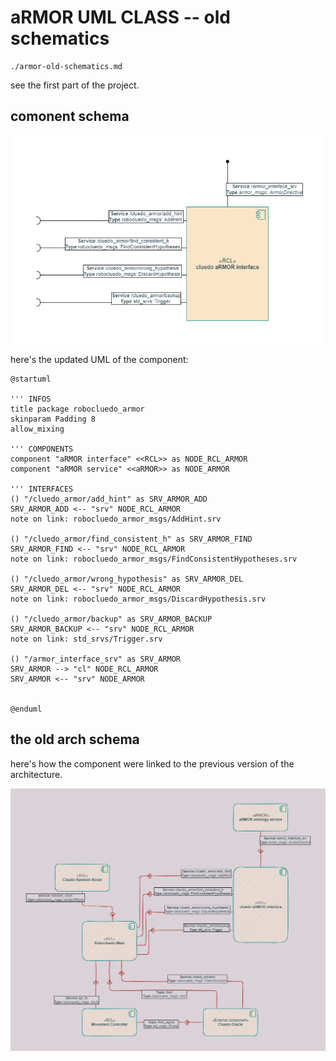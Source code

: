 
# aRMOR UML CLASS -- old schematics

```{toctree}
./armor-old-schematics.md
```

see the first part of the project.

## comonent schema

![UML aRMOR node](UML_components_cluedo_armor_interface.png)

here's the updated UML of the component:

```{uml} 
@startuml

''' INFOS
title package robocluedo_armor
skinparam Padding 8
allow_mixing

''' COMPONENTS
component "aRMOR interface" <<RCL>> as NODE_RCL_ARMOR
component "aRMOR service" <<aRMOR>> as NODE_ARMOR

''' INTERFACES
() "/cluedo_armor/add_hint" as SRV_ARMOR_ADD
SRV_ARMOR_ADD <-- "srv" NODE_RCL_ARMOR
note on link: robocluedo_armor_msgs/AddHint.srv

() "/cluedo_armor/find_consistent_h" as SRV_ARMOR_FIND
SRV_ARMOR_FIND <-- "srv" NODE_RCL_ARMOR
note on link: robocluedo_armor_msgs/FindConsistentHypotheses.srv

() "/cluedo_armor/wrong_hypothesis" as SRV_ARMOR_DEL
SRV_ARMOR_DEL <-- "srv" NODE_RCL_ARMOR
note on link: robocluedo_armor_msgs/DiscardHypothesis.srv

() "/cluedo_armor/backup" as SRV_ARMOR_BACKUP
SRV_ARMOR_BACKUP <-- "srv" NODE_RCL_ARMOR
note on link: std_srvs/Trigger.srv

() "/armor_interface_srv" as SRV_ARMOR
SRV_ARMOR --> "cl" NODE_RCL_ARMOR
SRV_ARMOR <-- "srv" NODE_ARMOR


@enduml
```

## the old arch schema

here's how the component were linked to the previous version of the architecture. 

![UML old arch](UML_components_arch_sketch.png)
